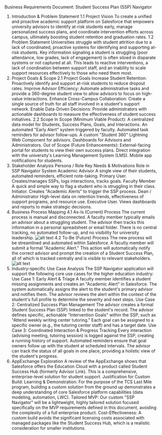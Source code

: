 Business Requirements Document: Student Success Plan (SSP) Navigator
1. Introduction & Problem Statement
1.1 Project Vision
To create a unified and proactive academic support platform on Salesforce that empowers university advisors to identify at-risk students early, manage personalized success plans, and coordinate intervention efforts across campus, ultimately boosting student retention and graduation rates.
1.2 Problem Statement
Universities struggle with student attrition due to a lack of coordinated, proactive systems for identifying and supporting at-risk students. Key information signaling a student is struggling (poor attendance, low grades, lack of engagement) is often siloed in disparate systems or not captured at all. This leads to reactive interventions, a lack of coordination between support staff, and an inability to scale support resources effectively to those who need them most.
2. Project Goals & Scope
2.1 Project Goals
Increase Student Retention: Proactively identify and support at-risk students to reduce dropout rates.
Improve Advisor Efficiency: Automate administrative tasks and provide a 360-degree student view to allow advisors to focus on high-value interactions.
Enhance Cross-Campus Collaboration: Create a single source of truth for all staff involved in a student's support network.
Enable Data-Driven Decisions: Provide administrators with actionable dashboards to measure the effectiveness of student success initiatives.
2.2 Scope
In Scope (Minimum Viable Product):
A centralized data model for Students, Success Plans, Goals, and Interactions.
An automated "Early Alert" system triggered by faculty.
Automated task reminders for advisor follow-ups.
A custom "Student 360" Lightning Web Component for advisors.
Dashboards for Advisors and Administrators.
Out of Scope (Future Enhancements):
External-facing portal for students to view their own success plans.
Direct integration with the university's Learning Management System (LMS).
Mobile app notifications for students.
3. Stakeholder Analysis
Persona / Role	Key Needs & Motivations	Role in SSP Navigator System
Academic Advisor	A single view of their students, automated reminders, efficient note-taking.	Primary User. Creates/manages SSPs, logs interactions, tracks goals.
Faculty Member	A quick and simple way to flag a student who is struggling in their class.	Initiator. Creates "Academic Alerts" to trigger the SSP process.
Dean / Administrator	High-level data on retention trends, effectiveness of support programs, and resource use.	Executive User. Views dashboards and reports to make strategic decisions.
4. Business Process Mapping
4.1 As-Is (Current) Process
The current process is manual and disconnected. A faculty member typically emails an advisor about a struggling student. The advisor then tracks this information in a personal spreadsheet or email folder. There is no central tracking, no automated follow-up, and no visibility for university leadership.
![alt text](./images/As_Is_Process.png)
4.2 To-Be (Future) Process
The new process will be streamlined and automated within Salesforce. A faculty member will submit a formal "Academic Alert." This action will automatically notify the correct advisor and prompt the creation of a Student Success Plan, all of which is tracked centrally and is visible to relevant stakeholders.
![alt text](./images/To_Be_Process.png)
5. Industry-specific Use Case Analysis
The SSP Navigator application will support the following core use cases for the higher education industry:
Use Case 1: Early Alert & Triage
A faculty member identifies a student missing assignments and creates an "Academic Alert" in Salesforce.
The system automatically assigns the alert to the student's primary advisor and notifies them.
The advisor reviews the alert within the context of the student's full profile to determine the severity and next steps.
Use Case 2: Centralized Success Plan Management
The advisor creates a formal Student Success Plan (SSP) linked to the student's record.
The advisor defines specific, actionable "Intervention Goals" within the SSP, such as "Attend weekly writing center tutoring."
Each goal can be assigned to a specific owner (e.g., the tutoring center staff) and has a target date.
Use Case 3: Coordinated Interaction & Progress Tracking
Every interaction (advising meeting, tutoring session) is logged against the SSP, creating a running history of support.
Automated reminders ensure that goal owners follow up with the student at scheduled intervals.
The advisor can track the status of all goals in one place, providing a holistic view of the student's progress.
6. AppExchange Exploration
A review of the AppExchange shows that Salesforce offers the Education Cloud with a product called Student Success Hub (formerly Advisor Link). This is a comprehensive, enterprise-level solution for student support.
Justification for Custom Build:
Learning & Demonstration: For the purpose of the TCS Last Mile program, building a custom solution from the ground up demonstrates a deep understanding of core Salesforce platform capabilities (data modeling, automation, LWC).
Tailored MVP: Our custom "SSP Navigator" will be a lightweight, highly tailored solution focused specifically on the MVP requirements defined in this document, avoiding the complexity of a full enterprise product.
Cost-Effectiveness: A custom build avoids the significant licensing costs associated with managed packages like the Student Success Hub, which is a realistic consideration for smaller institutions.
